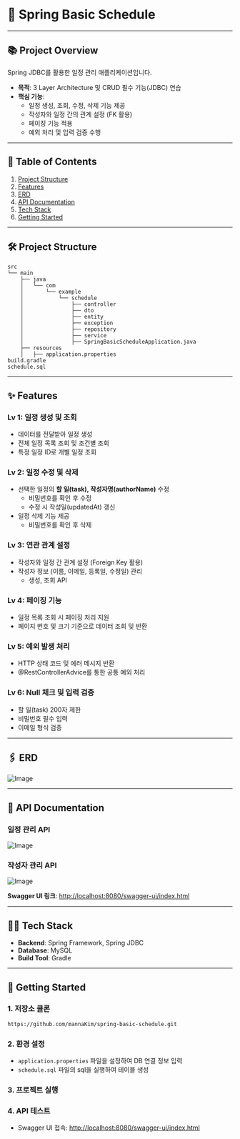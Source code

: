# 📅 Spring Basic Schedule

---

## 📚 Project Overview
Spring JDBC를 활용한 일정 관리 애플리케이션입니다.

- **목적**: 3 Layer Architecture 및 CRUD 필수 기능(JDBC) 연습
- **핵심 기능**:
    - 일정 생성, 조회, 수정, 삭제 기능 제공
    - 작성자와 일정 간의 관계 설정 (FK 활용)
    - 페이징 기능 적용
    - 예외 처리 및 입력 검증 수행

---

## 📝 Table of Contents
1. [Project Structure](#-project-structure)
2. [Features](#-features)
3. [ERD](#-erd)
4. [API Documentation](#-api-documentation)
5. [Tech Stack](#-tech-stack)
6. [Getting Started](#-getting-started)

---

## 🛠 Project Structure
```
src
└── main
    ├── java
    │   └── com
    │       └── example
    │           └── schedule
    │               ├── controller
    │               ├── dto
    │               ├── entity
    │               ├── exception
    │               ├── repository
    │               ├── service
    │               ├── SpringBasicScheduleApplication.java
    ├── resources
    │   ├── application.properties
build.gradle
schedule.sql
```

---

## ✨ Features
### **Lv 1: 일정 생성 및 조회**
- 데이터를 전달받아 일정 생성 
- 전체 일정 목록 조회 및 조건별 조회
- 특정 일정 ID로 개별 일정 조회

### **Lv 2: 일정 수정 및 삭제**
- 선택한 일정의 **할 일(task), 작성자명(authorName)** 수정
  - 비밀번호를 확인 후 수정
  - 수정 시 작성일(updatedAt) 갱신
- 일정 삭제 기능 제공
  - 비밀번호를 확인 후 삭제

### **Lv 3: 연관 관계 설정**
- 작성자와 일정 간 관계 설정 (Foreign Key 활용)
- 작성자 정보 (이름, 이메일, 등록일, 수정일) 관리
  - 생성, 조회 API

### **Lv 4: 페이징 기능**
- 일정 목록 조회 시 페이징 처리 지원
- 페이지 번호 및 크기 기준으로 데이터 조회 및 반환

### **Lv 5: 예외 발생 처리**
- HTTP 상태 코드 및 에러 메시지 반환
- @RestControllerAdvice를 통한 공통 예외 처리

### **Lv 6: Null 체크 및 입력 검증**
- 할 일(task) 200자 제한
- 비밀번호 필수 입력
- 이메일 형식 검증

---

## 🖇️ ERD
![Image](https://github.com/user-attachments/assets/830f4fc2-cb39-4b85-ace0-9bb9b8970d41)

---

## 📜 API Documentation
### 일정 관리 API
![Image](https://github.com/user-attachments/assets/bc9795ab-dd0f-47f0-8171-6270680c776c)

### 작성자 관리 API
![Image](https://github.com/user-attachments/assets/f57f5165-2b4a-47a7-ae6f-f3ab041ea1b5)

**Swagger UI 링크**: [http://localhost:8080/swagger-ui/index.html](http://localhost:8080/swagger-ui/index.html)

---

## 🧑‍💻 Tech Stack
- **Backend**: Spring Framework, Spring JDBC
- **Database**: MySQL
- **Build Tool**: Gradle

---

## 🚀 Getting Started
### 1. 저장소 클론
```bash
https://github.com/mannaKim/spring-basic-schedule.git
```
### 2. 환경 설정
- `application.properties` 파일을 설정하여 DB 연결 정보 입력
- `schedule.sql` 파일의 sql을 실행하여 테이블 생성
### 3. 프로젝트 실행
### 4. API 테스트
- Swagger UI 접속: [http://localhost:8080/swagger-ui/index.html](http://localhost:8080/swagger-ui/index.html)

